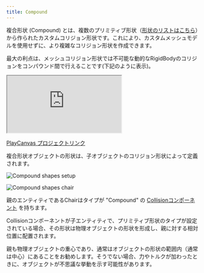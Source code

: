 ```yaml
---
title: Compound
---
```


複合形状 (Compound) とは、複数のプリミティブ形状（[形状のリストはこちら][primitive-shapes-list]）から作られたカスタムコリジョン形状です。これにより、カスタムメッシュモデルを使用せずに、より複雑なコリジョン形状を作成できます。

最大の利点は、メッシュコリジョン形状では不可能な動的なRigidBodyのコリジョンをコンパウンド間で行えることです(下記のように表示)。

<div className="iframe-container">
    <iframe src="https://playcanv.as/e/p/KXZ5Lsda/" title="Compound Physic Shapes" allow="camera; microphone; xr-spatial-tracking; fullscreen" allowfullscreen></iframe>
</div>

[PlayCanvas プロジェクトリンク][compound-shapes-project]

複合形状オブジェクトの形状は、子オブジェクトのコリジョン形状によって定義されます。

![Compound shapes setup](/img/user-manual/physics/compound-shape-chair-setup.png)

![Compound shapes chair](/img/user-manual/physics/compound-shape-chair.gif)

親のエンティティであるChairはタイプが "Compound" の [Collisionコンポーネント][collision-component] を持ちます。

Collisionコンポーネントが子エンティティで、プリミティブ形状のタイプが設定されている場合、その形状は物理オブジェクトの形状を形成し、親に対する相対位置に配置されます。

親も物理オブジェクトの重心であり、通常はオブジェクトの形状の範囲内（通常は中心）にあることをお勧めします。そうでない場合、力やトルクが加わったときに、オブジェクトが不思議な挙動を示す可能性があります。

[primitive-shapes-list]: /user-manual/physics/physics-basics/#rigid-bodies
[compound-shapes-project]: https://playcanvas.com/project/688146/overview/compound-physics-shapes
[collision-component]: /user-manual/scenes/components/collision/
